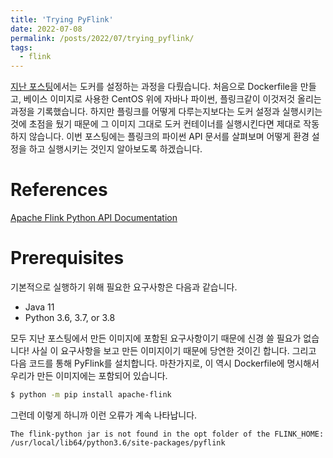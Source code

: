```yaml
---
title: 'Trying PyFlink'
date: 2022-07-08
permalink: /posts/2022/07/trying_pyflink/
tags:
  - flink
---
```


[지난 포스팅](https://hyuhngminkim.github.io/posts/2022/07/trying_docker/)에서는 도커를 설정하는 과정을 다뤘습니다. 
처음으로 Dockerfile을 만들고, 베이스 이미지로 사용한 CentOS 위에 자바나 파이썬, 플링크같이 이것저것 올리는 과정을 기록했습니다. 
하지만 플링크를 어떻게 다루는지보다는 도커 설정과 실행시키는 것에 초점을 뒀기 때문에 그 이미지 그대로 도커 컨테이너를 실행시킨다면 제대로 작동하지 않습니다. 
이번 포스팅에는 플링크의 파이썬 API 문서를 살펴보며 어떻게 환경 설정을 하고 실행시키는 것인지 알아보도록 하겠습니다. 

# References

[Apache Flink Python API Documentation](https://nightlies.apache.org/flink/flink-docs-release-1.15/docs/dev/python/overview/)

# Prerequisites

기본적으로 실행하기 위해 필요한 요구사항은 다음과 같습니다. 

- Java 11
- Python 3.6, 3.7, or 3.8

모두 지난 포스팅에서 만든 이미지에 포함된 요구사항이기 때문에 신경 쓸 필요가 없습니다!
사실 이 요구사항을 보고 만든 이미지이기 때문에 당연한 것이긴 합니다. 
그리고 다음 코드를 통해 PyFlink를 설치합니다. 
마찬가지로, 이 역시 Dockerfile에 명시해서 우리가 만든 이미지에는 포함되어 있습니다. 

```bash
$ python -m pip install apache-flink
```

그런데 이렇게 하니까 이런 오류가 계속 나타납니다. 

```
The flink-python jar is not found in the opt folder of the FLINK_HOME: /usr/local/lib64/python3.6/site-packages/pyflink
```


